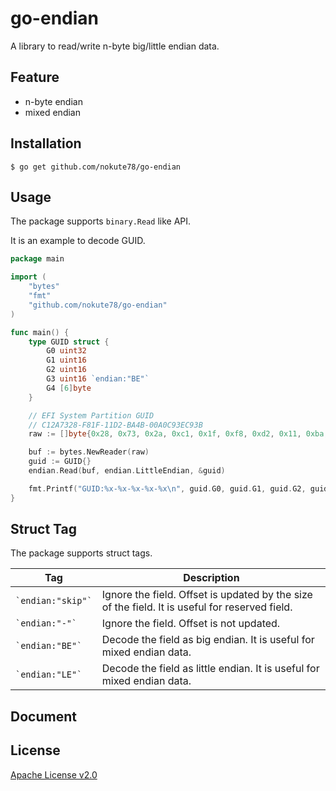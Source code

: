 # go-endian

A library to read/write n-byte big/little endian data.

## Feature

* n-byte endian 
* mixed endian

## Installation

```
$ go get github.com/nokute78/go-endian
```

## Usage

The package supports `binary.Read` like API.

It is an example to decode GUID.
```go
package main

import (
	"bytes"
	"fmt"
	"github.com/nokute78/go-endian"
)

func main() {
	type GUID struct {
		G0 uint32
		G1 uint16
		G2 uint16
		G3 uint16 `endian:"BE"`
		G4 [6]byte
	}

	// EFI System Partition GUID
	// C12A7328-F81F-11D2-BA4B-00A0C93EC93B
	raw := []byte{0x28, 0x73, 0x2a, 0xc1, 0x1f, 0xf8, 0xd2, 0x11, 0xba, 0x4b, 0x00, 0xa0, 0xc9, 0x3e, 0xc9, 0x3b}

	buf := bytes.NewReader(raw)
	guid := GUID{}
	endian.Read(buf, endian.LittleEndian, &guid)

	fmt.Printf("GUID:%x-%x-%x-%x-%x\n", guid.G0, guid.G1, guid.G2, guid.G3, guid.G4)
}
```

## Struct Tag

The package supports struct tags.

|Tag|Description|
|---|-----------|
|`` `endian:"skip"` ``|Ignore the field. Offset is updated by the size of the field. It is useful for reserved field.|
|`` `endian:"-"` `` |Ignore the field. Offset is not updated.|
|`` `endian:"BE"` ``|Decode the field as big endian. It is useful for mixed endian data.|
|`` `endian:"LE"` ``|Decode the field as little endian. It is useful for mixed endian data.|


## Document


## License

[Apache License v2.0](https://www.apache.org/licenses/LICENSE-2.0)